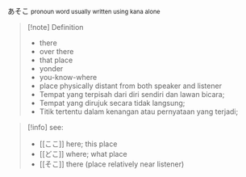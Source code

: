 あそこ
<small>pronoun
word usually written using kana alone
</small>
>[!note] Definition
>- there
>- over there
>- that place
>- yonder
>- you-know-where
>- place physically distant from both speaker and listener
>- Tempat yang terpisah dari diri sendiri dan lawan bicara;  
>- Tempat yang dirujuk secara tidak langsung;  
>- Titik tertentu dalam kenangan atau pernyataan yang terjadi;


>[!info] 
see: 
>- [[ここ]] here; this place
>- [[どこ]] where; what place
>- [[そこ]] there (place relatively near listener)
